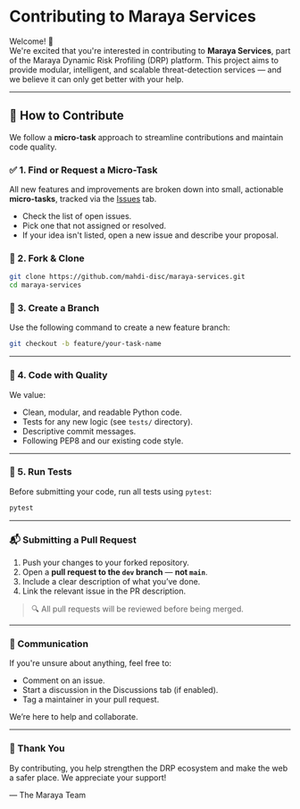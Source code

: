 # Contributing to Maraya Services

Welcome! 👋  
We're excited that you're interested in contributing to **Maraya Services**, part of the Maraya Dynamic Risk Profiling (DRP) platform. This project aims to provide modular, intelligent, and scalable threat-detection services — and we believe it can only get better with your help.

---

## 🧠 How to Contribute

We follow a **micro-task** approach to streamline contributions and maintain code quality.

### ✅ 1. Find or Request a Micro-Task
All new features and improvements are broken down into small, actionable **micro-tasks**, tracked via the [Issues](../../issues) tab.

- Check the list of open issues.
- Pick one that not assigned or resolved.
- If your idea isn't listed, open a new issue and describe your proposal.

### 🔨 2. Fork & Clone

```bash
git clone https://github.com/mahdi-disc/maraya-services.git
cd maraya-services
```

### 🌱 3. Create a Branch

Use the following command to create a new feature branch:

```bash
git checkout -b feature/your-task-name
````

---

### 💎 4. Code with Quality

We value:

* Clean, modular, and readable Python code.
* Tests for any new logic (see `tests/` directory).
* Descriptive commit messages.
* Following PEP8 and our existing code style.

---

### 🧪 5. Run Tests

Before submitting your code, run all tests using `pytest`:

```bash
pytest
```

---

### 📬 Submitting a Pull Request

1. Push your changes to your forked repository.
2. Open a **pull request to the `dev` branch** — **not `main`**.
3. Include a clear description of what you’ve done.
4. Link the relevant issue in the PR description.

> 🔍 All pull requests will be reviewed before being merged.

---

### 💬 Communication

If you're unsure about anything, feel free to:

* Comment on an issue.
* Start a discussion in the Discussions tab (if enabled).
* Tag a maintainer in your pull request.

We’re here to help and collaborate.

---

### 👏 Thank You

By contributing, you help strengthen the DRP ecosystem and make the web a safer place. We appreciate your support!

— The Maraya Team
